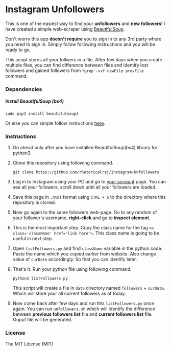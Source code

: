 # **Instagram Unfollowers**

This is one of the easiest way to find your **unfollowers** and **new followers**! I have created a simple web-scraper using [BeautifulSoup](<https://pypi.org/project/beautifulsoup4/>).

Don't worry this app **doesn't require** you to sign in to any 3rd party where you need to sign in. Simply follow following instructions and you will be ready to go.

This script stores all your follwers in a file. After few days when you create multiple files, you can find difference between files and identify lost followers and gained followers from `fgrep -vxf newFile prevFile` command.

### **Dependencies**

##### **Install BeautifulSoup (bs4)**

`sudo pip3 install beautifulsoup4 `

Or else you can simple follow instructions [here](https://www.crummy.com/software/BeautifulSoup/bs4/doc/#installing-beautiful-soup).

### **Instructions**

1. Go ahead only after you have installed BeautifulSoup(bs4) library for python3.

2. Clone this repository using following command.

   `git clone https://github.com/rhetoricalraj/Instagram-Unfollowers`

3. Log in to Instagram using your PC and go to [your account](https://www.instagram.com/'your_username'/followers/) page. You can see all your followers, scroll down until all your followers are loaded.

4. Save this page in `.html` format using `CTRL + S` to the directory where this repository is cloned.

5. Now go again to the same followers web-page. Go to any random of your follower's username, **right-click** and go to **inspect element**.

6. This is the most important step. Copy the class name for the tag `<a class='className' href='link here'>`. This class name is going to be useful in next step.

7. Open `listFollowers.py`  and find `className` variable in the python code. Paste the name which you copied earlier from website. Also change value of `curDate` accordingly. So that you can identify later.

8. That's it. Run your python file using  following command.

   `python3 listFollowers.py`
   
   This script will create a file in `data` directory named `followers` + `curDate`. Which will store your all current followers as of today.
   
9. Now come back after few days and run this `listFollowers.py` once again. You can run `unfollowers.sh` which will identify the difference between **previous followers list** file and **current followers list** file. Ouput file will be generated.

### License

The MIT License (MIT)

